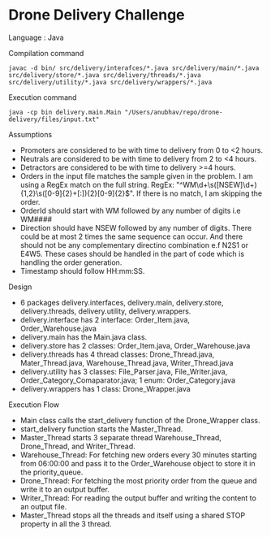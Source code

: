 # Drone Delivery Challenge

Language : Java

Compilation command
```
javac -d bin/ src/delivery/interafces/*.java src/delivery/main/*.java src/delivery/store/*.java src/delivery/threads/*.java src/delivery/utility/*.java src/delivery/wrappers/*.java
```

Execution command
```
java -cp bin delivery.main.Main "/Users/anubhav/repo/drone-delivery/files/input.txt"
```

Assumptions
* Promoters are considered to be with time to delivery from 0 to <2 hours.
* Neutrals are considered to be with time to delivery from 2 to <4 hours.
* Detractors are considered to be with time to delivery >=4 hours.
* Orders in the input file matches the sample given in the problem. I am using a RegEx match on the full string. RegEx: "^WM\\d+\\s([NSEW]\\d+){1,2}\\s([0-9]{2}+[:]){2}[0-9]{2}$". If there is no match, I am skipping the order.
* OrderId should start with WM followed by any number of digits i.e WM####
* Direction should have NSEW followed by any number of digits. There could be at most 2 times the same sequence can occur. And there should not be any complementary directino combination e.f N2S1 or E4W5. These cases should be handled in the part of code which is handling the order generation.
* Timestamp should follow HH:mm:SS.

Design
* 6 packages delivery.interfaces, delivery.main, delivery.store, delivery.threads, delivery.utility, delivery.wrappers.
* delivery.interface has 2 interface: Order_Item.java, Order_Warehouse.java
* delivery.main has the Main.java class.
* delivery.store has 2 classes: Order_Item.java, Order_Warehouse.java
* delivery.threads has 4 thread classes: Drone_Thread.java, Mater_Thread.java, Warehouse_Thread.java, Writer_Thread.java
* delivery.utility has 3 classes: File_Parser.java, File_Writer.java, Order_Category_Comaparator.java; 1 enum: Order_Category.java
* delivery.wrappers has 1 class: Drone_Wrapper.java

Execution Flow
* Main class calls the start_delivery function of the Drone_Wrapper class.
* start_delivery function starts the Master_Thread.
* Master_Thread starts 3 separate thread Warehouse_Thread, Drone_Thread, and Writer_Thread.
* Warehouse_Thread: For fetching new orders every 30 minutes starting from 06:00:00 and pass it to the Order_Warehouse object to store it in the priority_queue.
* Drone_Thread: For fetching the most priority order from the queue and write it to an output buffer.
* Writer_Thread: For reading the output buffer and writing the content to an output file.
* Master_Thread stops all the threads and itself using a shared STOP property in all the 3 thread.
